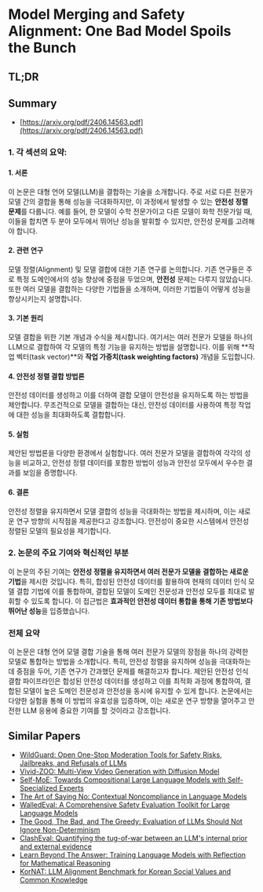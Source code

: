 # Model Merging and Safety Alignment: One Bad Model Spoils the Bunch
## TL;DR
## Summary
- [https://arxiv.org/pdf/2406.14563.pdf](https://arxiv.org/pdf/2406.14563.pdf)

### 1. 각 섹션의 요약: 

#### 1. 서론
이 논문은 대형 언어 모델(LLM)을 결합하는 기술을 소개합니다. 주로 서로 다른 전문가 모델 간의 결합을 통해 성능을 극대화하지만, 이 과정에서 발생할 수 있는 **안전성 정렬 문제**를 다룹니다. 예를 들어, 한 모델이 수학 전문가이고 다른 모델이 화학 전문가일 때, 이들을 합치면 두 분야 모두에서 뛰어난 성능을 발휘할 수 있지만, 안전성 문제를 고려해야 합니다.

#### 2. 관련 연구
모델 정렬(Alignment) 및 모델 결합에 대한 기존 연구를 논의합니다. 기존 연구들은 주로 특정 도메인에서의 성능 향상에 중점을 두었으며, **안전성** 문제는 다루지 않았습니다. 또한 여러 모델을 결합하는 다양한 기법들을 소개하며, 이러한 기법들이 어떻게 성능을 향상시키는지 설명합니다.

#### 3. 기본 원리
모델 결합을 위한 기본 개념과 수식을 제시합니다. 여기서는 여러 전문가 모델을 하나의 LLM으로 결합하여 각 모델의 특정 기능을 유지하는 방법을 설명합니다. 이를 위해 **작업 벡터(task vector)**와 **작업 가중치(task weighting factors)** 개념을 도입합니다.

#### 4. 안전성 정렬 결합 방법론
안전성 데이터를 생성하고 이를 더하여 결합 모델이 안전성을 유지하도록 하는 방법을 제안합니다. 무조건적으로 모델을 결합하는 대신, 안전성 데이터를 사용하여 특정 작업에 대한 성능을 최대화하도록 결합합니다.

#### 5. 실험
제안된 방법론을 다양한 환경에서 실험합니다. 여러 전문가 모델을 결합하여 각각의 성능을 비교하고, 안전성 정렬 데이터를 포함한 방법이 성능과 안전성 모두에서 우수한 결과를 보임을 증명합니다.

#### 6. 결론
안전성 정렬을 유지하면서 모델 결합의 성능을 극대화하는 방법을 제시하며, 이는 새로운 연구 방향의 시작점을 제공한다고 강조합니다. 안전성이 중요한 시스템에서 안전성 정렬된 모델의 필요성을 제기합니다.

### 2. 논문의 주요 기여와 혁신적인 부분
이 논문의 주된 기여는 **안전성 정렬을 유지하면서 여러 전문가 모델을 결합하는 새로운 기법**을 제시한 것입니다. 특히, 합성된 안전성 데이터를 활용하여 현재의 데이터 인식 모델 결합 기법에 이를 통합하여, 결합된 모델이 도메인 전문성과 안전성 모두를 최대로 발휘할 수 있도록 합니다. 이 접근법은 **효과적인 안전성 데이터 통합을 통해 기존 방법보다 뛰어난 성능**을 입증했습니다.

### 전체 요약
이 논문은 대형 언어 모델 결합 기술을 통해 여러 전문가 모델의 장점을 하나의 강력한 모델로 통합하는 방법을 소개합니다. 특히, 안전성 정렬을 유지하며 성능을 극대화하는 데 중점을 두어, 기존 연구가 간과했던 문제를 해결하고자 합니다. 제안된 안전성 인식 결합 파이프라인은 합성된 안전성 데이터를 생성하고 이를 최적화 과정에 통합하여, 결합된 모델이 높은 도메인 전문성과 안전성을 동시에 유지할 수 있게 합니다. 논문에서는 다양한 실험을 통해 이 방법의 유효성을 입증하며, 이는 새로운 연구 방향을 열어주고 안전한 LLM 응용에 중요한 기여를 할 것이라고 강조합니다.

## Similar Papers
- [WildGuard: Open One-Stop Moderation Tools for Safety Risks, Jailbreaks, and Refusals of LLMs](2406.18495.md)
- [Vivid-ZOO: Multi-View Video Generation with Diffusion Model](2406.08659.md)
- [Self-MoE: Towards Compositional Large Language Models with Self-Specialized Experts](2406.12034.md)
- [The Art of Saying No: Contextual Noncompliance in Language Models](2407.12043.md)
- [WalledEval: A Comprehensive Safety Evaluation Toolkit for Large Language Models](2408.03837.md)
- [The Good, The Bad, and The Greedy: Evaluation of LLMs Should Not Ignore Non-Determinism](2407.10457.md)
- [ClashEval: Quantifying the tug-of-war between an LLM's internal prior and external evidence](2404.10198.md)
- [Learn Beyond The Answer: Training Language Models with Reflection for Mathematical Reasoning](2406.12050.md)
- [KorNAT: LLM Alignment Benchmark for Korean Social Values and Common Knowledge](2402.13605.md)
